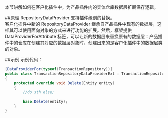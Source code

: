 本节讲解如何在客户化插件中，为产品插件内的实体仓库数据层扩展保存逻辑。  

##原理
RepositoryDataProvider 支持插件级别的替换。  
客户化插件中新的 RepositoryDataProvider 继承自产品插件中现有的数据层，这样其可以使用面向对象的方式来进行功能的扩展。然后，框架提供 DataProviderForAttribute 标签，可以让新的数据层来替换原有的数据层：产品插件中的仓库在创建其对应的数据层对象时，创建出来的是客户化插件中的数据层类的对象。

##示例
示例代码：

```cs
[DataProviderFor(typeof(TransactionRepository))]
public class TransactionRepositoryDataProviderExt : TransactionRepositoryDataProvider
{
    protected override void Delete(Entity entity)
    {
        //do sth else;
        
        base.Delete(entity);
    }
}
```

